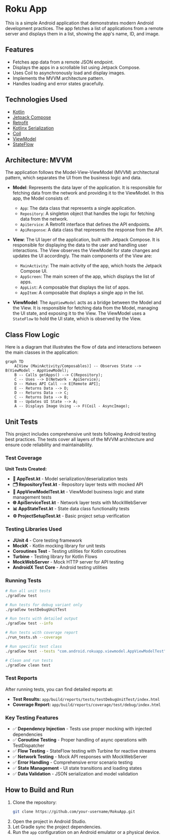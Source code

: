 # Roku App

This is a simple Android application that demonstrates modern Android development practices. The app fetches a list of applications from a remote server and displays them in a list, showing the app's name, ID, and image.

## Features

- Fetches app data from a remote JSON endpoint.
- Displays the apps in a scrollable list using Jetpack Compose.
- Uses Coil to asynchronously load and display images.
- Implements the MVVM architecture pattern.
- Handles loading and error states gracefully.

## Technologies Used

- [Kotlin](https://kotlinlang.org/)
- [Jetpack Compose](https://developer.android.com/jetpack/compose)
- [Retrofit](https://square.github.io/retrofit/)
- [Kotlinx Serialization](https://github.com/Kotlin/kotlinx.serialization)
- [Coil](https://coil-kt.github.io/coil/)
- [ViewModel](https://developer.android.com/topic/libraries/architecture/viewmodel)
- [StateFlow](https://developer.android.com/kotlin/flow/stateflow-and-sharedflow)

## Architecture: MVVM

The application follows the Model-View-ViewModel (MVVM) architectural pattern, which separates the UI from the business logic and data.

-   **Model**: Represents the data layer of the application. It is responsible for fetching data from the network and providing it to the ViewModel. In this app, the Model consists of:
    -   `App`: The data class that represents a single application.
    -   `Repository`: A singleton object that handles the logic for fetching data from the network.
    -   `ApiService`: A Retrofit interface that defines the API endpoints.
    -   `ApiResponse`: A data class that represents the response from the API.

-   **View**: The UI layer of the application, built with Jetpack Compose. It is responsible for displaying the data to the user and handling user interactions. The View observes the ViewModel for state changes and updates the UI accordingly. The main components of the View are:
    -   `MainActivity`: The main activity of the app, which hosts the Jetpack Compose UI.
    -   `AppScreen`: The main screen of the app, which displays the list of apps.
    -   `AppList`: A composable that displays the list of apps.
    -   `AppItem`: A composable that displays a single app in the list.

-   **ViewModel**: The `AppViewModel` acts as a bridge between the Model and the View. It is responsible for fetching data from the Model, managing the UI state, and exposing it to the View. The ViewModel uses a `StateFlow` to hold the UI state, which is observed by the View.

## Class Flow Logic

Here is a diagram that illustrates the flow of data and interactions between the main classes in the application:

```mermaid
graph TD
    A[View (MainActivity/Composables)] -- Observes State --> B(ViewModel - AppViewModel);
    B -- Calls getApps() --> C(Repository);
    C -- Uses --> D(Network - ApiService);
    D -- Makes API Call --> E[Remote API];
    E -- Returns Data --> D;
    D -- Returns Data --> C;
    C -- Returns Data --> B;
    B -- Updates UI State --> A;
    A -- Displays Image Using --> F(Coil - AsyncImage);

```

## Unit Tests

This project includes comprehensive unit tests following Android testing best practices. The tests cover all layers of the MVVM architecture and ensure code reliability and maintainability.

### Test Coverage

**Unit Tests Created:**
* **📱 AppTest.kt** - Model serialization/deserialization tests
* **🗂️ RepositoryTest.kt** - Repository layer tests with mocked API
* **🧠 AppViewModelTest.kt** - ViewModel business logic and state management tests
* **🌐 ApiServiceTest.kt** - Network layer tests with MockWebServer
* **📊 AppStateTest.kt** - State data class functionality tests
* **⚙️ ProjectSetupTest.kt** - Basic project setup verification

### Testing Libraries Used

- **JUnit 4** - Core testing framework
- **MockK** - Kotlin mocking library for unit tests
- **Coroutines Test** - Testing utilities for Kotlin coroutines
- **Turbine** - Testing library for Kotlin Flows
- **MockWebServer** - Mock HTTP server for API testing
- **AndroidX Test Core** - Android testing utilities

### Running Tests

```bash
# Run all unit tests
./gradlew test

# Run tests for debug variant only
./gradlew testDebugUnitTest

# Run tests with detailed output
./gradlew test --info

# Run tests with coverage report
./run_tests.sh --coverage

# Run specific test class
./gradlew test --tests "com.android.rokuapp.viewmodel.AppViewModelTest"

# Clean and run tests
./gradlew clean test
```

### Test Reports

After running tests, you can find detailed reports at:
- **Test Results:** `app/build/reports/tests/testDebugUnitTest/index.html`
- **Coverage Report:** `app/build/reports/coverage/test/debug/index.html`

### Key Testing Features

- ✅ **Dependency Injection** - Tests use proper mocking with injected dependencies
- ✅ **Coroutine Testing** - Proper handling of async operations with TestDispatcher
- ✅ **Flow Testing** - StateFlow testing with Turbine for reactive streams
- ✅ **Network Testing** - Mock API responses with MockWebServer
- ✅ **Error Handling** - Comprehensive error scenario testing
- ✅ **State Management** - UI state transitions and loading states
- ✅ **Data Validation** - JSON serialization and model validation

## How to Build and Run

1.  Clone the repository:
    ```bash
    git clone https://github.com/your-username/RokuApp.git
    ```
2.  Open the project in Android Studio.
3.  Let Gradle sync the project dependencies.
4.  Run the `app` configuration on an Android emulator or a physical device.
